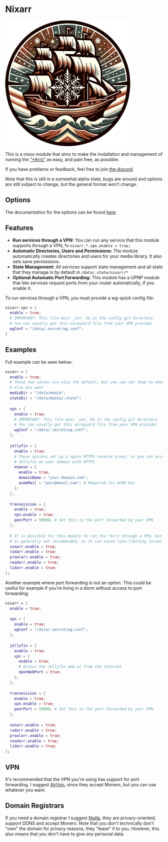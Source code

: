 # Nixarr

![Logo](./docs/img/logo-2.png)

This is a nixos module that aims to make the installation and management
of running the ["*Arrs"](https://wiki.servarr.com/) as easy, and pain free,
as possible.

If you have problems or feedback, feel free to join [the
discord](https://discord.gg/n9ga99KwWC).

Note that this is still in a somewhat alpha state, bugs are around and
options are still subject to change, but the general format won't change.

## Options

The documentation for the options can be found
[here](https://nixarr.rasmuskirk.com/options)

## Features

- **Run services through a VPN:** You can run any service that this module
  supports through a VPN, fx `nixarr.*.vpn.enable = true;`
- **Automatic Directories, Users and Permissions:** The module automatically
  creates directories and users for your media library. It also sets sane
  permissions.
- **State Management:** All services support state management and all state
  that they manage is by default in `/data/.state/nixarr/*`
- **Optional Automatic Port Forwarding:** This module has a UPNP module that
  lets services request ports from your router automatically, if you enable it.

To run services through a VPN, you must provide a wg-quick config file:

```nix {.numberLines}
nixarr.vpn = {
  enable = true;
  # IMPORTANT: This file must _not_ be in the config git directory
  # You can usually get this wireguard file from your VPN provider
  wgConf = "/data/.secret/wg.conf";
}
```

## Examples

Full example can be seen below:

```nix {.numberLines}
nixarr = {
  enable = true;
  # These two values are also the default, but you can set them to whatever
  # else you want
  mediaDir = "/data/media";
  stateDir = "/data/media/.state";

  vpn = {
    enable = true;
    # IMPORTANT: This file must _not_ be in the config git directory
    # You can usually get this wireguard file from your VPN provider
    wgConf = "/data/.secret/wg.conf";
  };

  jellyfin = {
    enable = true;
    # These options set up a nginx HTTPS reverse proxy, so you can access
    # Jellyfin on your domain with HTTPS
    expose = {
      enable = true;
      domainName = "your.domain.com";
      acmeMail = "your@email.com"; # Required for ACME-bot
    };
  };

  transmission = {
    enable = true;
    vpn.enable = true;
    peerPort = 50000; # Set this to the port forwarded by your VPN
  };

  # It is possible for this module to run the *Arrs through a VPN, but it
  # is generally not recommended, as it can cause rate-limiting issues.
  sonarr.enable = true;
  radarr.enable = true;
  prowlarr.enable = true;
  readarr.enable = true;
  lidarr.enable = true;
};
```

Another example where port forwarding is not an option. This could be useful
for example if you're living in a dorm without access to port forwarding:

```nix {.numberLines}
nixarr = {
  enable = true;

  vpn = {
    enable = true;
    wgConf = "/data/.secret/wg.conf";
  };

  jellyfin = {
    enable = true;
    vpn = {
      enable = true;
      # Access the Jellyfin web-ui from the internet
      openWebPort = true;
    };
  };

  transmission = {
    enable = true;
    vpn.enable = true;
    peerPort = 50000; # Set this to the port forwarded by your VPN
  };

  sonarr.enable = true;
  radarr.enable = true;
  prowlarr.enable = true;
  readarr.enable = true;
  lidarr.enable = true;
};
```

## VPN

It's recommended that the VPN you're using has support for port forwarding. I
suggest [AirVpn](https://airvpn.org/), since they accept Monero, but you can
use whatever you want.

## Domain Registrars

If you need a domain registrar I suggest [Njalla](https://njal.la/), they
are privacy-oriented, support DDNS and accept Monero. Note that you don't
technically don't "own" the domain for privacy reasons, they "lease" it to
you. However, this also means that you don't have to give _any_ personal data.
